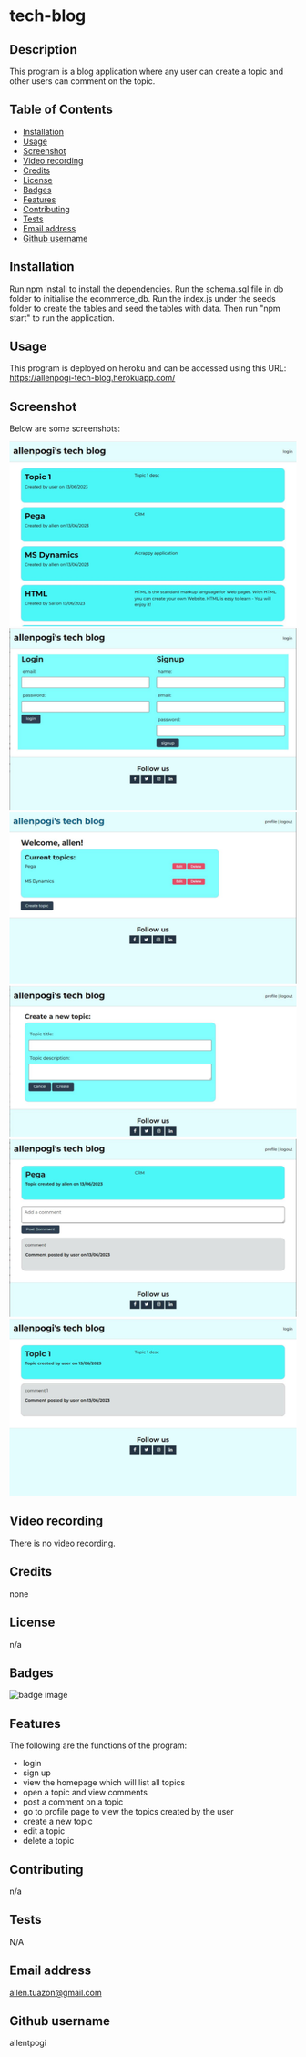 # tech-blog

## Description

This program is a blog application where any user can create a topic and other users can comment on the topic.

## Table of Contents
- [Installation](#installation)
- [Usage](#usage)
- [Screenshot](#screenshot)
- [Video recording](#video-recording)
- [Credits](#credits)
- [License](#license)
- [Badges](#badges)
- [Features](#features)
- [Contributing](#contributing)
- [Tests](#tests)
- [Email address](#email-address)
- [Github username](#github-username)

## Installation
Run npm install to install the dependencies.
Run the schema.sql file in db folder to initialise the ecommerce_db.
Run the index.js under the seeds folder to create the tables and seed the tables with data.
Then run "npm start" to run the application.

## Usage
This program is deployed on heroku and can be accessed using this URL: https://allenpogi-tech-blog.herokuapp.com/

## Screenshot

Below are some screenshots:

![screenshot](./public/img/homepage.JPG)
![screenshot](./public/img/login.JPG)
![screenshot](./public/img/Profile.JPG)
![screenshot](./public/img/create.JPG)
![screenshot](./public/img/update.JPG)
![screenshot](./public/img/Topicpage.JPG)


## Video recording

There is no video recording.


## Credits
none

## License
n/a

## Badges
![badge image](https://img.shields.io/github/languages/top/lernantino/badmath)

## Features
The following are the functions of the program:
- login
- sign up
- view the homepage which will list all topics
- open a topic and view comments
- post a comment on a topic
- go to profile page to view the topics created by the user
- create a new topic
- edit a topic
- delete a topic

## Contributing
n/a

## Tests
N/A

## Email address
allen.tuazon@gmail.com

## Github username
allentpogi